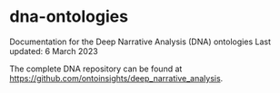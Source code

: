 # dna-ontologies
Documentation for the Deep Narrative Analysis (DNA) ontologies
Last updated: 6 March 2023

The complete DNA repository can be found at https://github.com/ontoinsights/deep_narrative_analysis.

